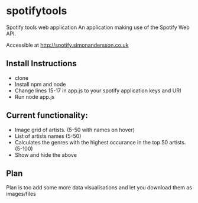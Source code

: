# spotifytools
Spotify tools web application
An application making use of the Spotify Web API.

Accessible at http://spotify.simonandersson.co.uk

## Install Instructions
* clone
* Install npm and node
* Change lines 15-17 in app.js to your spotify application keys and URI
* Run node app.js

## Current functionality:
* Image grid of artists. (5-50 with names on hover)
* List of artists names (5-50)
* Calculates the genres with the highest occurance in the top 50 artists. (5-100)
* Show and hide the above

## Plan
Plan is too add some more data visualisations and let you download them as images/files
